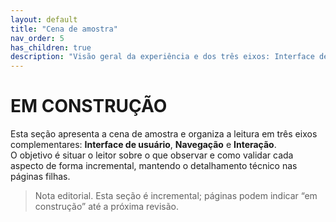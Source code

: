 ```yaml
---
layout: default
title: "Cena de amostra"
nav_order: 5
has_children: true
description: "Visão geral da experiência e dos três eixos: Interface de usuário, Navegação e Interação."
---
```


# EM CONSTRUÇÃO

Esta seção apresenta a cena de amostra e organiza a leitura em três eixos complementares: **Interface de usuário**, **Navegação** e **Interação**.  
O objetivo é situar o leitor sobre o que observar e como validar cada aspecto de forma incremental, mantendo o detalhamento técnico nas páginas filhas.

> Nota editorial. Esta seção é incremental; páginas podem indicar “em construção” até a próxima revisão.
